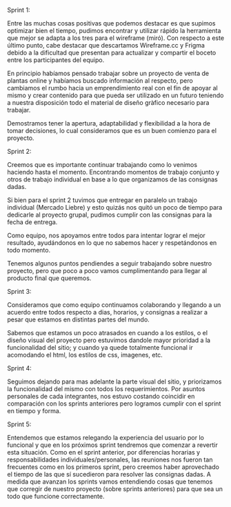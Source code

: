 Sprint 1:

Entre las muchas cosas positivas que podemos destacar es que supimos optimizar bien el tiempo, pudimos encontrar y utilizar rápido la herramienta que mejor se adapta a los tres para el wireframe (miró). Con respecto a este último punto, cabe destacar que descartamos Wireframe.cc y Frigma debido a la dificultad que presentan para actualizar y compartir el boceto entre los participantes del equipo.

En principio habíamos pensado trabajar sobre un proyecto de venta de plantas online y habíamos buscado información al respecto, pero cambiamos el rumbo hacia un emprendimiento real con el fin de apoyar al mismo y crear contenido para que pueda ser utilizado en un futuro teniendo a nuestra disposición todo el material de diseño gràfico necesario para trabajar.

Demostramos tener la apertura, adaptabilidad y flexibilidad a la hora de tomar decisiones, lo cual consideramos que es un buen comienzo para el proyecto.

Sprint 2:

Creemos que es importante continuar trabajando como lo venimos haciendo hasta el momento. Encontrando momentos de trabajo conjunto y otros de trabajo individual en base a lo que organizamos de las consignas dadas.

Si bien para el sprint 2 tuvimos que entregar en paralelo un trabajo individual (Mercado Liebre) y esto quizás nos quitó un poco de tiempo para dedicarle al proyecto grupal, pudimos cumplir con las consignas para la fecha de entrega.

Como equipo, nos apoyamos entre todos para intentar lograr el mejor resultado, ayudándonos en lo que no sabemos hacer y respetándonos en todo momento.

Tenemos algunos puntos pendiendes a seguir trabajando sobre nuestro proyecto, pero que poco a poco vamos cumplimentando para llegar al producto final que queremos.

Sprint 3:

Consideramos que como equipo continuamos colaborando y llegando a un acuerdo entre todos respecto a dias, horarios, y consignas a realizar a pesar que estamos en distintas partes del mundo.

Sabemos que estamos un poco atrasados en cuando a los estilos, o el diseño visual del proyecto pero estuvimos dandole mayor prioridad a la funcionalidad del sitio; y cuando ya quede totalmente funcional ir acomodando el html, los estilos de css, imagenes, etc.

Sprint 4:

Seguimos dejando para mas adelante la parte visual del sitio, y priorizamos la funcionalidad del mismo
con todos los requerimientos.
Por asuntos personales de cada integrantes, nos estuvo costando coincidir en comparación con los sprints anteriores pero logramos cumplir con el sprint en tiempo y forma.

Sprint 5:

Entendemos que estamos relegando la experiencia del usuario por lo funcional y que en los próximos sprint tendremos que comenzar a revertir esta situación. 
Como en el sprint anterior, por diferencias horarias y responsabilidades individuales/personales, las reuniones nos fueron tan frecuentes como en los primeros sprint, pero creemos haber aprovechado el tiempo de las que sí sucedieron para resolver las consignas dadas. 
A medida que avanzan los sprints vamos entendiendo cosas que tenemos que corregir de nuestro proyecto (sobre sprints anteriores) para que sea un todo que funcione correctamente.
